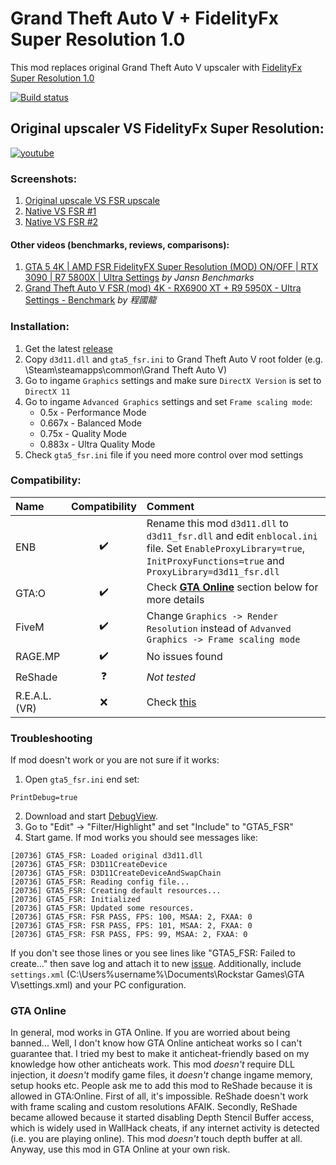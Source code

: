 # Grand Theft Auto V + FidelityFx Super Resolution 1.0
This mod replaces original Grand Theft Auto V upscaler with [FidelityFx Super Resolution 1.0](https://www.amd.com/en/technologies/radeon-software-fidelityfx-super-resolution)

[![Build status](https://ci.appveyor.com/api/projects/status/dlc9l4bitc5knyf5?svg=true)](https://ci.appveyor.com/project/NarutoUA/gta5-fsr)

## Original upscaler VS FidelityFx Super Resolution:
[![youtube](http://img.youtube.com/vi/yN3tfoUUyos/0.jpg)](http://www.youtube.com/watch?v=yN3tfoUUyos "Original upscaler vs FidelifyFx Super Resolution")

### Screenshots:
1. [Original upscale VS FSR upscale](https://imgsli.com/NjAzMTI)
2. [Native VS FSR #1](https://imgsli.com/NjAyODk)
3. [Native VS FSR #2](https://imgsli.com/NjAyOTA)

#### Other videos (benchmarks, reviews, comparisons):
1. [GTA 5 4K | AMD FSR FidelityFX Super Resolution (MOD) ON/OFF | RTX 3090 | R7 5800X | Ultra Settings](https://www.youtube.com/watch?v=_wbAEirahwM) *by Jansn Benchmarks*
2. [Grand Theft Auto V FSR (mod) 4K - RX6900 XT + R9 5950X - Ultra Settings - Benchmark](https://www.youtube.com/watch?v=2A40FdqrKNA) *by 程國龍*
### Installation:
1. Get the latest [release](https://github.com/NarutoUA/gta5_fsr/releases)
2. Copy `d3d11.dll` and `gta5_fsr.ini` to Grand Theft Auto V root folder (e.g. \Steam\steamapps\common\Grand Theft Auto V)
3. Go to ingame `Graphics` settings and make sure `DirectX Version` is set to `DirectX 11`
4. Go to ingame `Advanced Graphics` settings and set `Frame scaling mode`:
   + 0.5x - Performance Mode
   + 0.667x - Balanced Mode
   + 0.75x - Quality Mode
   + 0.883x - Ultra Quality Mode
5. Check `gta5_fsr.ini` file if you need more control over mod settings

### Compatibility:
| **Name** | **Compatibility** | **Comment** |
| :------- | :---------------: | :---------- |
| ENB      | ✔️ | Rename this mod `d3d11.dll` to `d3d11_fsr.dll` and edit `enblocal.ini` file. Set `EnableProxyLibrary=true`,  `InitProxyFunctions=true` and `ProxyLibrary=d3d11_fsr.dll` |
| GTA:O         | ✔️ | Check [**GTA Online**](#gta-online) section below for more details |
| FiveM         | ✔️ | Change `Graphics -> Render Resolution` instead of `Advanved Graphics -> Frame scaling mode` |
| RAGE.MP       | ✔️ | No issues found |
| ReShade       | ❓  | *Not tested* |
| R.E.A.L. (VR) | ❌ | Check [this](https://github.com/NarutoUA/gta5_fsr/issues/16#issuecomment-874247378) |

### Troubleshooting
If mod doesn't work or you are not sure if it works:
1. Open `gta5_fsr.ini` end set:
```
PrintDebug=true
```
2. Download and start [DebugView](https://docs.microsoft.com/en-us/sysinternals/downloads/debugview).
3. Go to "Edit" -> "Filter/Highlight" and set "Include" to "GTA5_FSR"
4. Start game. If mod works you should see messages like:

```
[20736] GTA5_FSR: Loaded original d3d11.dll
[20736] GTA5_FSR: D3D11CreateDevice
[20736] GTA5_FSR: D3D11CreateDeviceAndSwapChain
[20736] GTA5_FSR: Reading config file...
[20736] GTA5_FSR: Creating default resources...
[20736] GTA5_FSR: Initialized
[20736] GTA5_FSR: Updated some resources.
[20736] GTA5_FSR: FSR PASS, FPS: 100, MSAA: 2, FXAA: 0
[20736] GTA5_FSR: FSR PASS, FPS: 101, MSAA: 2, FXAA: 0
[20736] GTA5_FSR: FSR PASS, FPS: 99, MSAA: 2, FXAA: 0
```

If you don't see those lines or you see lines like "GTA5_FSR: Failed to create..." then save log and attach it to new [issue](https://github.com/NarutoUA/gta5_fsr/issues). Additionally, include `settings.xml` (C:\Users\%username%\Documents\Rockstar Games\GTA V\settings.xml) and your PC configuration.

### GTA Online
In general, mod works in GTA Online. If you are worried about being banned... Well, I don't know how GTA Online anticheat works so I can't guarantee that. I tried my best to make it anticheat-friendly based on my knowledge how other anticheats work. This mod *doesn't* require DLL injection, it *doesn't* modify game files, it *doesn't* change ingame memory, setup hooks etc. People ask me to add this mod to ReShade because it is allowed in GTA:Online. First of all, it's impossible. ReShade doesn't work with frame scaling and custom resolutions AFAIK. Secondly, ReShade became allowed because it started disabling Depth Stencil Buffer access, which is widely used in WallHack cheats, if any internet activity is detected (i.e. you are playing online). This mod *doesn't* touch depth buffer at all. Anyway, use this mod in GTA Online at your own risk.
